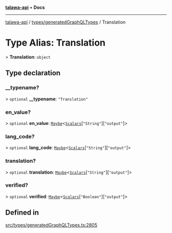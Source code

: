 [**talawa-api**](../../../README.md) • **Docs**

***

[talawa-api](../../../modules.md) / [types/generatedGraphQLTypes](../README.md) / Translation

# Type Alias: Translation

\> **Translation**: `object`

## Type declaration

### \_\_typename?

\> `optional` **\_\_typename**: `"Translation"`

### en\_value?

\> `optional` **en\_value**: [`Maybe`](Maybe.md)\<[`Scalars`](Scalars.md)\[`"String"`\]\[`"output"`\]\>

### lang\_code?

\> `optional` **lang\_code**: [`Maybe`](Maybe.md)\<[`Scalars`](Scalars.md)\[`"String"`\]\[`"output"`\]\>

### translation?

\> `optional` **translation**: [`Maybe`](Maybe.md)\<[`Scalars`](Scalars.md)\[`"String"`\]\[`"output"`\]\>

### verified?

\> `optional` **verified**: [`Maybe`](Maybe.md)\<[`Scalars`](Scalars.md)\[`"Boolean"`\]\[`"output"`\]\>

## Defined in

[src/types/generatedGraphQLTypes.ts:2805](https://github.com/PalisadoesFoundation/talawa-api/blob/a6e7ac91b581c9109559657faf0f934f3eb41fe7/src/types/generatedGraphQLTypes.ts#L2805)
